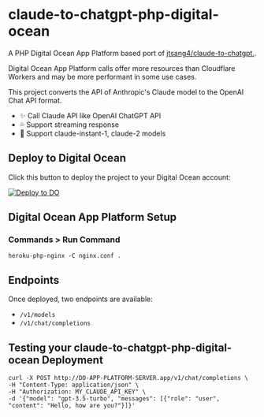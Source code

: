 # claude-to-chatgpt-php-digital-ocean

A PHP Digital Ocean App Platform based port of [jtsang4/claude-to-chatgpt.](https://github.com/jtsang4/claude-to-chatgpt).

Digital Ocean App Platform calls offer more resources than Cloudflare Workers and may be more performant in some use cases.

This project converts the API of Anthropic's Claude model to the OpenAI Chat API format.

- ✨ Call Claude API like OpenAI ChatGPT API
- 💦 Support streaming response
- 🐻 Support claude-instant-1, claude-2 models

## Deploy to Digital Ocean

Click this button to deploy the project to your Digital Ocean account:

[![Deploy to DO](https://www.deploytodo.com/do-btn-blue.svg)](https://cloud.digitalocean.com/apps/new?repo=https://github.com/samestrin/claude-to-chatgpt-php-digital-ocean/tree/main&refcode=2d3f5d7c5fbe)

## Digital Ocean App Platform Setup

### Commands > Run Command

```
heroku-php-nginx -C nginx.conf .
```

## Endpoints

Once deployed, two endpoints are available:

- `/v1/models`
- `/v1/chat/completions`

## Testing your claude-to-chatgpt-php-digital-ocean Deployment

```
curl -X POST http://DO-APP-PLATFORM-SERVER.app/v1/chat/completions \
-H "Content-Type: application/json" \
-H "Authorization: MY_CLAUDE_API_KEY" \
-d '{"model": "gpt-3.5-turbo", "messages": [{"role": "user", "content": "Hello, how are you?"}]}'
```
